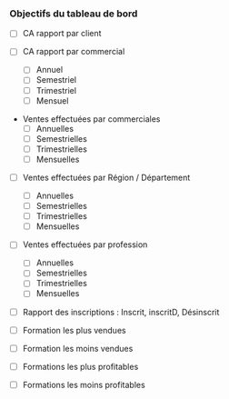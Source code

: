 ### Objectifs du tableau de bord

- [ ] CA rapport par client

- [ ] CA rapport par commercial
    - [ ] Annuel
    - [ ] Semestriel
    - [ ] Trimestriel
    - [ ] Mensuel

- Ventes effectuées par commerciales
    - [ ] Annuelles
    - [ ] Semestrielles
    - [ ] Trimestrielles
    - [ ] Mensuelles

- [ ] Ventes effectuées par Région / Département
    - [ ] Annuelles
    - [ ] Semestrielles
    - [ ] Trimestrielles
    - [ ] Mensuelles

- [ ] Ventes effectuées par profession
    - [ ] Annuelles
    - [ ] Semestrielles
    - [ ] Trimestrielles
    - [ ] Mensuelles

- [ ] Rapport des inscriptions : Inscrit, inscritD, Désinscrit

- [ ] Formation les plus vendues
- [ ] Formation les moins vendues
- [ ] Formations les plus profitables
- [ ] Formations les moins profitables
